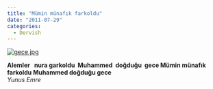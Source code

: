 ```yaml
---
title: "Mümin münafık farkoldu"
date: "2011-07-29"
categories: 
  - Dervish
---
```


[![gece.jpg](/uploads/2011/07/gece.jpg)](/uploads/2011/07/gece.jpg "gece.jpg")

**Alemler   nura garkoldu  Muhammed  doğduğu  gece Mümin münafık  farkoldu Muhammed doğduğu gece**                                                                _Yunus Emre_
